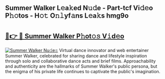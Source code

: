 ## Summer Walker L𝚎a𝚔ed N𝚞𝚍e - Part-tcf Vi𝚍𝚎o P𝚑𝚘tos - H𝚘𝚝 O𝚗𝚕yf𝚊ns L𝚎a𝚔s hmg9o

# <h2><a href="http://kfafkh.oniu.top/?m=Summer+Walker">🔗👉 🔴 Summer Walker P𝚑ot𝚘𝚜 V𝚒d𝚎o</a></h2>

[![Summer Walker Nu𝚍e𝚜](https://i.imgur.com/0qMVB7G.gif)](http://kfafkh.oniu.top/?m=Summer+Walker)
Virtual dance innovator and web entertainer Summer Walker, celebrated for sharing dance and lifestyle inspiration through solo and collaborative dance acts and brief films. Approachability and authenticity are the hallmarks of Summer Walker's public persona, but the enigma of his private life continues to captivate the public's imagination.  

